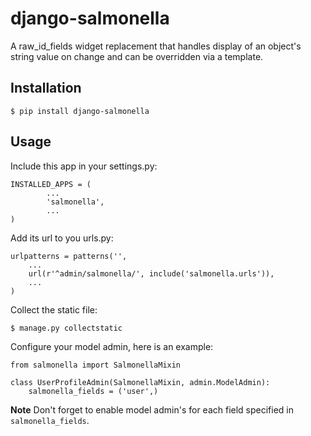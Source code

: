django-salmonella
=================

A raw_id_fields widget replacement that handles display of an object's string value on change and can be overridden via a template.

Installation
------------

    $ pip install django-salmonella

Usage
-----

Include this app in your settings.py:

    INSTALLED_APPS = (
            ...
            'salmonella',
            ...
    )

Add its url to you urls.py:

    urlpatterns = patterns('',
        ...
        url(r'^admin/salmonella/', include('salmonella.urls')),
        ...
    )

Collect the static file:

    $ manage.py collectstatic

Configure your model admin, here is an example:

    from salmonella import SalmonellaMixin

    class UserProfileAdmin(SalmonellaMixin, admin.ModelAdmin):
        salmonella_fields = ('user',)

**Note** Don't forget to enable model admin's for each field specified in `salmonella_fields`.